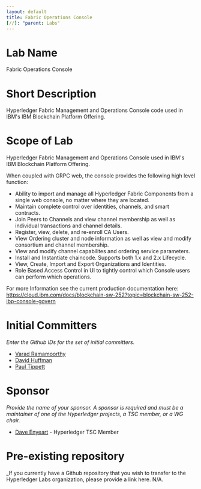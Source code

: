 ```yaml
---
layout: default
title: Fabric Operations Console
[//]: "parent: Labs"
---
```

# Lab Name
Fabric Operations Console

# Short Description
Hyperledger Fabric Management and Operations Console code used in IBM's IBM Blockchain Platform Offering.

# Scope of Lab
Hyperledger Fabric Management and Operations Console used in IBM's IBM Blockchain Platform Offering.

When coupled with GRPC web, the console provides the following high level function:

- Ability to import and manage all Hyperledger Fabric Components from a single web console, no matter where they are located.
- Maintain complete control over identities, channels, and smart contracts.
- Join Peers to Channels and view channel membership as well as individual transactions and channel details.
- Register, view, delete, and re-enroll CA Users.
- View Ordering cluster and node information as well as view and modify consortium and channel membership.
- View and modify channel capabilites and ordering service parameters.
- Install and Instantiate chaincode.  Supports both 1.x and 2.x Lifecycle.
- View, Create, Import and Export Organizations and Identities.
- Role Based Access Control in UI to tightly control which Console users can perform which operations.

For more Information see the current production documentation here: https://cloud.ibm.com/docs/blockchain-sw-252?topic=blockchain-sw-252-ibp-console-govern


# Initial Committers
_Enter the Github IDs for the set of initial committers._
- [Varad Ramamoorthy](https://github.com/varadgit)
- [David Huffman](https://github.com/dshuffma-ibm)
- [Paul Tippett](https://github.com/ptippett)

# Sponsor
_Provide the name of your sponsor. A sponsor is required and must be a maintainer of one of the Hyperledger projects, a TSC member, or a WG chair._
- [Dave Enyeart](https://github.com/denyeart)  - Hyperledger TSC Member
# Pre-existing repository
_If you currently have a Github repository that you wish to transfer to the Hyperledger Labs organization, please provide a link here. N/A.
